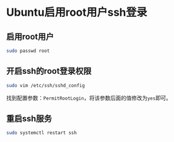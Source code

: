# Ubuntu启用root用户ssh登录

## 启用root用户

```bash
sudo passwd root
```

## 开启ssh的root登录权限

```bash
sudo vim /etc/ssh/sshd_config
```

找到配置参数：```PermitRootLogin```，将该参数后面的值修改为```yes```即可。

## 重启ssh服务

```bash
sudo systemctl restart ssh
```
